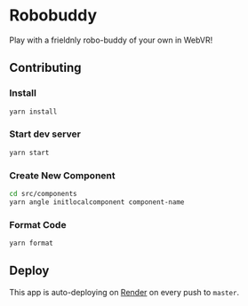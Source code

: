 # Robobuddy

Play with a frieldnly robo-buddy of your own in WebVR!

## Contributing

### Install

```bash
yarn install
```

### Start dev server

```bash
yarn start
```

### Create New Component

```bash
cd src/components
yarn angle initlocalcomponent component-name
```

### Format Code

```bash
yarn format
```

## Deploy

This app is auto-deploying on [Render](render.com) on every push to `master`.
